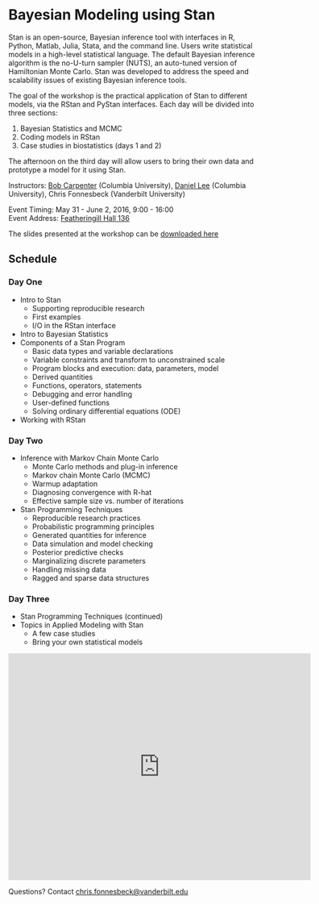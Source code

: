 # Bayesian Modeling using Stan

Stan is an open-source, Bayesian inference tool with interfaces in R, Python, Matlab, Julia, Stata, and the command line. Users write statistical models in a high-level statistical language. The default Bayesian inference algorithm is the no-U-turn sampler (NUTS), an auto-tuned version of Hamiltonian Monte Carlo. Stan was developed to address the speed and scalability issues of existing Bayesian inference tools.

The goal of the workshop is the practical application of Stan to different models, via the RStan and PyStan interfaces. Each day will be divided into three sections:

1. Bayesian Statistics and MCMC
2. Coding models in RStan
3. Case studies in biostatistics (days 1 and 2)

The afternoon on the third day will allow users to bring their own data and prototype a model for it using Stan.

Instructors: [Bob Carpenter](https://github.com/bob-carpenter) (Columbia University), [Daniel Lee](https://github.com/syclik) (Columbia University), Chris Fonnesbeck (Vanderbilt University)

Event Timing: May 31 - June 2, 2016, 9:00 - 16:00  
Event Address: [Featheringill Hall 136](https://www.google.com/maps/place/Featheringill+Hall/@36.1447708,-86.8055131,17z/data=!3m1!4b1!4m5!3m4!1s0x886466bd355f5741:0x3ae06da3496821a0!8m2!3d36.1447708!4d-86.8033244)

The slides presented at the workshop can be [downloaded here](http://mc-stan.org/workshops/vanderbilt2016/)

## Schedule

### Day One
- Intro to Stan
	- Supporting reproducible research
	- First examples
	- I/O in the RStan interface
- Intro to Bayesian Statistics
- Components of a Stan Program
	- Basic data types and variable declarations
	- Variable constraints and transform to unconstrained scale
	- Program blocks and execution: data, parameters, model
	- Derived quantities
	- Functions, operators, statements
	- Debugging and error handling
	- User-defined functions
	- Solving ordinary differential equations (ODE)
- Working with RStan

### Day Two

- Inference with Markov Chain Monte Carlo
	- Monte Carlo methods and plug-in inference
	- Markov chain Monte Carlo (MCMC)
	- Warmup adaptation
	- Diagnosing convergence with R-hat
	- Effective sample size vs. number of iterations
- Stan Programming Techniques
	- Reproducible research practices
	- Probabilistic programming principles
	- Generated quantities for inference
	- Data simulation and model checking
	- Posterior predictive checks
	- Marginalizing discrete parameters
	- Handling missing data
	- Ragged and sparse data structures

### Day Three

- Stan Programming Techniques (continued)
- Topics in Applied Modeling with Stan
	- A few case studies
	- Bring your own statistical models

<iframe src="https://www.google.com/maps/embed?pb=!1m18!1m12!1m3!1d3221.8949587563097!2d-86.80551308477725!3d36.14477078008877!2m3!1f0!2f0!3f0!3m2!1i1024!2i768!4f13.1!3m3!1m2!1s0x886466bd355f5741%3A0x3ae06da3496821a0!2sFeatheringill+Hall!5e0!3m2!1sen!2sus!4v1462888357093" width="600" height="450" frameborder="0" style="border:0" allowfullscreen></iframe>

Questions? Contact chris.fonnesbeck@vanderbilt.edu